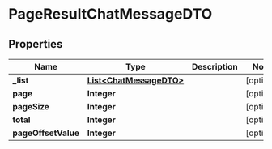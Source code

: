 

# PageResultChatMessageDTO


## Properties

| Name | Type | Description | Notes |
|------------ | ------------- | ------------- | -------------|
|**_list** | [**List&lt;ChatMessageDTO&gt;**](ChatMessageDTO.md) |  |  [optional] |
|**page** | **Integer** |  |  [optional] |
|**pageSize** | **Integer** |  |  [optional] |
|**total** | **Integer** |  |  [optional] |
|**pageOffsetValue** | **Integer** |  |  [optional] |



